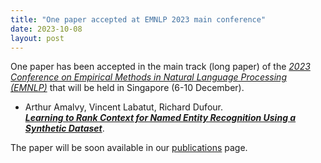 ```yaml
---
title: "One paper accepted at EMNLP 2023 main conference"
date: 2023-10-08
layout: post
---
```


One paper has been accepted in the main track (long paper) of the *[2023 Conference on Empirical Methods in Natural Language Processing (EMNLP)](https://2023.emnlp.org/)* that will be held in Singapore (6-10 December).

- Arthur Amalvy, Vincent Labatut, Richard Dufour.<br />
*[**Learning to Rank Context for Named Entity Recognition Using a Synthetic Dataset**](https://aclanthology.org/2023.emnlp-main.642/)*.

The paper will be soon available in our [publications](/publications.html) page.
